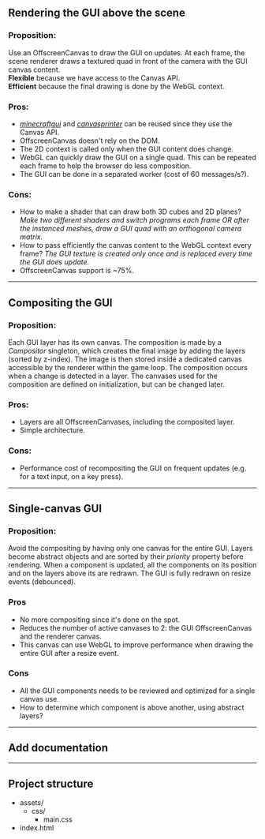 ## Rendering the GUI above the scene

### Proposition:
Use an OffscreenCanvas to draw the GUI on updates. At each frame, the scene renderer draws a textured quad in front of the camera with the GUI canvas content.  
__Flexible__ because we have access to the Canvas API.  
__Efficient__ because the final drawing is done by the WebGL context.

### Pros:
- [*minecraftgui*](https://github.com/matteokeole/minecraftgui) and [*canvasprinter*](https://github.com/matteokeole/canvasprinter) can be reused since they use the Canvas API.
- OffscreenCanvas doesn't rely on the DOM.
- The 2D context is called only when the GUI content does change.
- WebGL can quickly draw the GUI on a single quad. This can be repeated each frame to help the browser do less composition.
- The GUI can be done in a separated worker (cost of 60 messages/s?).

### Cons:
- How to make a shader that can draw both 3D cubes and 2D planes? *Make two different shaders and switch programs each frame OR after the instanced meshes, draw a GUI quad with an orthogonal camera matrix.*
- How to pass efficiently the canvas content to the WebGL context every frame? *The GUI texture is created only once and is replaced every time the GUI does update.*
- OffscreenCanvas support is ~75%.

***

## Compositing the GUI

### Proposition:
Each GUI layer has its own canvas. The composition is made by a *Compositor* singleton, which creates the final image by adding the layers (sorted by z-index). The image is then stored inside a dedicated canvas accessible by the renderer within the game loop.
The composition occurs when a change is detected in a layer. The canvases used for the composition are defined on initialization, but can be changed later.

### Pros:
- Layers are all OffscreenCanvases, including the composited layer.
- Simple architecture.

### Cons:
- Performance cost of recompositing the GUI on frequent updates (e.g. for a text input, on a key press).

***

## Single-canvas GUI

### Proposition:
Avoid the compositing by having only one canvas for the entire GUI. Layers become abstract objects and are sorted by their *priority* property before rendering. When a component is updated, all the components on its position and on the layers above its are redrawn. The GUI is fully redrawn on resize events (debounced).

### Pros
- No more compositing since it's done on the spot.
- Reduces the number of active canvases to 2: the GUI OffscreenCanvas and the renderer canvas.
- This canvas can use WebGL to improve performance when drawing the entire GUI after a resize event.

### Cons
- All the GUI components needs to be reviewed and optimized for a single canvas use.
- How to determine which component is above another, using abstract layers?

***

## Add documentation

***

## Project structure

- assets/
	- css/
		- main.css
- index.html